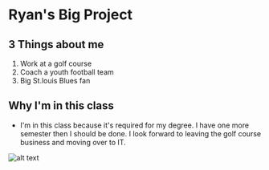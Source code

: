 # Ryan's Big Project

## 3 Things about me
1. Work at a golf course
2. Coach a youth football team
3. Big St.louis Blues fan

## Why I'm in this class
- I'm in this class because it's required for my degree. I have one more semester then I should be done. I look forward to leaving the golf course business and moving over to IT.


![alt text](https://imgur.com/cdB4Kaa)
